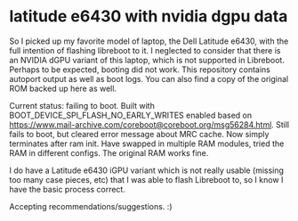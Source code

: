 # latitude e6430 with nvidia dgpu data
So I picked up my favorite model of laptop, the Dell Latitude e6430, with the full intention of flashing libreboot to it. I neglected to consider that there is an NVIDIA dGPU variant of this laptop, which is not supported in Libreboot. Perhaps to be expected, booting did not work. This repository contains autoport output as well as boot logs. You can also find a copy of the original ROM backed up here as well.

Current status: failing to boot. Built with BOOT_DEVICE_SPI_FLASH_NO_EARLY_WRITES enabled based on https://www.mail-archive.com/coreboot@coreboot.org/msg56284.html. Still fails to boot, but cleared error message about MRC cache. Now simply terminates after ram init. Have swapped in multiple RAM modules, tried the RAM in different configs. The original RAM works fine.

I do have a Latitude e6430 iGPU variant which is not really usable (missing too many case pieces, etc) that I was able to flash Libreboot to, so I know I have the basic process correct.

Accepting recommendations/suggestions. :)

